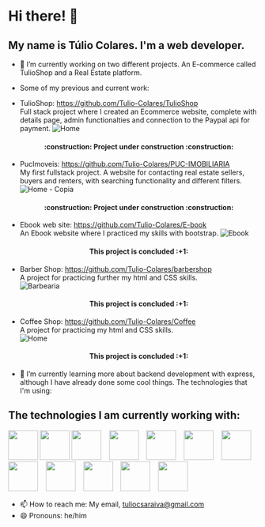 # Hi there!  👋
## My name is Túlio Colares. I'm a web developer.

- 🔭 I’m currently working on two different projects. An E-commerce called TulioShop and a Real Estate platform.
- Some of my previous and current work:
- TulioShop: https://github.com/Tulio-Colares/TulioShop  
  Full stack project where I created an Ecommerce website, complete with details page,
  admin functionalties and connection to the Paypal api for payment.
  ![Home](https://github.com/user-attachments/assets/123ab4f9-1cfe-41bf-8ca0-f1590bdeaa58)
  <h4 align="center"> 
    :construction:  Project under construction   :construction:
  </h4>  
    
- PucImoveis: https://github.com/Tulio-Colares/PUC-IMOBILIARIA  
  My first fullstack project. A website for contacting real estate sellers,
  buyers and renters, with searching functionality and different filters.
  ![Home - Copia](https://github.com/user-attachments/assets/4d6d3100-3039-4adf-863c-8cb3b7d283db)
  <h4 align="center"> 
    :construction:  Project under construction  :construction:
  </h4>  
    
- Ebook web site: https://github.com/Tulio-Colares/E-book  
  An Ebook website where I practiced my skills with bootstrap.
  ![Ebook](https://github.com/user-attachments/assets/9abe3f7d-0ee6-4b5c-825d-e1b1845e1429)
  <h4 align="center"> 
    This project is concluded  :+1:
  </h4>  
    
- Barber Shop: https://github.com/Tulio-Colares/barbershop  
  A project for practicing further my html and CSS skills.  
  ![Barbearia](https://github.com/user-attachments/assets/a0f79d91-7f40-487d-a352-5cbe2a0f1a0a)  
  <h4 align="center"> 
    This project is concluded  :+1:
  </h4>  
  
- Coffee Shop: https://github.com/Tulio-Colares/Coffee  
  A project for practicing my html and CSS skills.  
  ![Home](https://github.com/user-attachments/assets/111dd005-b20c-42e4-820d-ada4c656a22e)
  <h4 align="center"> 
    This project is concluded  :+1:
  </h4>  


- 🌱 I’m currently learning more about backend development with express, although I have already done some cool things. The technologies that I'm using:

## The technologies I am currently working with:
<img src="https://cdn.jsdelivr.net/gh/devicons/devicon@latest/icons/html5/html5-original-wordmark.svg" width="60" height="60" /> <img src="https://cdn.jsdelivr.net/gh/devicons/devicon@latest/icons/css3/css3-original-wordmark.svg" width="60" height="60" /> <img src="https://cdn.jsdelivr.net/gh/devicons/devicon@latest/icons/bootstrap/bootstrap-original-wordmark.svg" width="60" height="60" /> &nbsp;&nbsp; <img src="https://cdn.jsdelivr.net/gh/devicons/devicon@latest/icons/javascript/javascript-original.svg" width="60" height="60" /> &nbsp;&nbsp; <img src="https://cdn.jsdelivr.net/gh/devicons/devicon@latest/icons/react/react-original-wordmark.svg" width="60" height="60" /> &nbsp;&nbsp; <img src="https://cdn.jsdelivr.net/gh/devicons/devicon@latest/icons/reactbootstrap/reactbootstrap-original.svg" width="60" height="60" /> &nbsp;&nbsp; <img src="https://cdn.jsdelivr.net/gh/devicons/devicon@latest/icons/reactrouter/reactrouter-original-wordmark.svg" width="60" height="60" /> &nbsp;&nbsp; <img src="https://cdn.jsdelivr.net/gh/devicons/devicon@latest/icons/nodejs/nodejs-original-wordmark.svg" width="60" height="60" /> &nbsp;&nbsp; <img src="https://cdn.jsdelivr.net/gh/devicons/devicon@latest/icons/npm/npm-original-wordmark.svg" width="60" height="60" /> &nbsp;&nbsp; <img src="https://cdn.jsdelivr.net/gh/devicons/devicon@latest/icons/mysql/mysql-original-wordmark.svg" width="60" height="60" /> &nbsp;&nbsp; <img src="https://cdn.jsdelivr.net/gh/devicons/devicon@latest/icons/mongodb/mongodb-original-wordmark.svg" width="60" height="60" /> &nbsp;&nbsp; <img src="https://cdn.jsdelivr.net/gh/devicons/devicon@latest/icons/git/git-original-wordmark.svg" width="60" height="60" />  
          

- 📫 How to reach me: My email, tuliocsaraiva@gmail.com
- 😄 Pronouns: he/him

